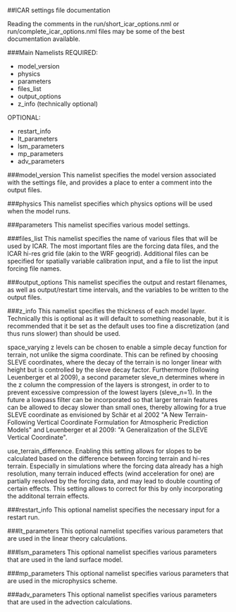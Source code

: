 ##ICAR settings file documentation

Reading the comments in the run/short_icar_options.nml or run/complete_icar_options.nml files may be some of the best documentation available. 

###Main Namelists
REQUIRED:
 * model_version
 * physics
 * parameters
 * files_list
 * output_options
 * z_info (technically optional)

 OPTIONAL:
 * restart_info
 * lt_parameters
 * lsm_parameters
 * mp_parameters
 * adv_parameters


###model_version
This namelist specifies the model version associated with the settings file, and provides a place to enter a comment into the output files.

###physics
This namelist specifies which physics options will be used when the model runs.

###parameters
This namelist specifies various model settings.

###files_list
This namelist specifies the name of various files that will be used by ICAR.  The most important files are the forcing data files, and the ICAR hi-res grid file (akin to the WRF geogrid).  Additional files can be specified for spatially variable calibration input, and a file to list the input forcing file names.

###output_options
This namelist specifies the output and restart filenames, as well as output/restart time intervals, and the variables to be written to the output files.

###z_info
This namelist specifies the thickness of each model layer.  Technically this is optional as it will default to something reasonable, but it is recommended that it be set as the default uses too fine a discretization (and thus runs slower) than should be used.

space_varying z levels can be chosen to enable a simple decay function for terrain, not unlike the sigma coordinate. This can be refined by choosing SLEVE coordinates, where the decay of the terrain is no longer linear with height but is controlled by the sleve decay factor. Furthermore (following Leuenberger et al 2009), a second parameter sleve_n determines where in the z column the compression of the layers is strongest, in order to to prevent excessive compression of the lowest layers (sleve_n=1). In the future a lowpass filter can be incorporated so that larger terrain features can be allowed to decay slower than small ones, thereby allowing for a true SLEVE coordinate as envisioned by Schär et al 2002 "A New Terrain-Following Vertical Coordinate Formulation for Atmospheric Prediction Models" and Leuenberger et al 2009: "A Generalization of the SLEVE Vertical Coordinate".

use_terrain_difference. Enabling this setting allows for slopes to be calculated based on the difference between forcing terrain and hi-res terrain. Especially in simulations where the forcing data already has a high resolution, many terrain induced effects (wind acceleration for one) are partially resolved by the forcing data, and may lead to double counting of certain effects. This setting allows to correct for this by only incorporating the additonal terrain effects. 
 
###restart_info
This optional namelist specifies the necessary input for a restart run.

###lt_parameters
This optional namelist specifies various parameters that are used in the linear theory calculations.

###lsm_parameters
This optional namelist specifies various parameters that are used in the land surface model.

###mp_parameters
This optional namelist specifies various parameters that are used in the microphysics scheme.

###adv_parameters
This optional namelist specifies various parameters that are used in the advection calculations.


<!-- !---------------------------------------------------------
!   Model and run meta-data
!---------------------------------------------------------
&model_version
    version = "0.9.3",                    ! This must match the version of the compiled code
    comment = "Add your comment here"     ! This will be stored in output files
/

!---------------------------------------------------------
!   Model levels specification (may be optional, but should be specified)
!---------------------------------------------------------
&z_info
    !   Sample model level thickness [m]  Bottom levels could be thicker.
    dz_levels = 50.,   75.,  125.,  200.,  300.,  400.,  500.,  500.,  500.,  500.,    !  1-10
               500.,  500.,  500.,  500.,  500.,  500.,  500.,  500.,  500.,  500.,    ! 10-20
               500.,  500.,  500.,  500.,  500.,  500.,  500.,  500.,  500.,  500.,    ! 20-30
               500.,  500.,  500.,  500.,  500.,  500.,  500.,  500.,  500.,  500.     ! 30-40

    !   If you want to line up model level with common forcing data
    !   ERAi levels
    !dz_levels= 24.8,  36.5,  51.8,  70.1,  90.8, 113.5, 137.9, 163.7, 190.5, 218.1,   !  1-10
    !          246.4, 275.1, 304.3, 333.6, 363.0, 392.4, 421.7, 450.8, 479.6, 508.0,   ! 10-20
    !          535.9, 563.2, 589.8, 615.7, 640.9, 665.5, 689.8, 714.1, 739.4, 767.2,   ! 20-30
    !          796.8, 826.6, 856.2, 885.1, 912.5, 937.9, 961.4, 979.4, 990.1, 976.6    ! 30-40
    !   WRF levels from Headwaters 36km runs
    !dz_levels= 36.,   51.,   58.,   73.,   74.,  111.,  113.,  152.,  155.,  157.,    !  1-10
    !          160.,  245.,  251.,  258.,  265.,  365.,  379.,  395.,  413.,  432.,    ! 10-20
    !          453.,  476.,  503.,  533.,  422.,  443.,  467.,  326.,  339.,  353.,    ! 20-30
    !          369.,  386.,  405.,  426.,  450.,  477.,  455.,  429.,  396.,  357.     ! 30-40
/

!---------------------------------------------------------
!   Specify physics options to use for the model run
!---------------------------------------------------------
&physics
    ! Common precipitation downscaling run use pbl=0 lsm=0 mp=1 rad=0 conv=0 adv=1 wind=1
    ! For a FASTER run (simpler physics), set mp=2
    ! If surface air temperature is important use pbl=2 lsm=3 rad=2 water=2 this requires Noah LSM data
    ! N/A = Not Available or Not fully implemented
    ! wishlist = No Code Present yet

    pbl = 0,  ! 1=legacy (deprecated)      2=Simple (Local HP96)        3=YSU             (N/A)
    lsm = 0,  ! 1=use prescribed fluxes    2=Simple LSM (N/A)           3=Noah LSM
    water=2,  ! 1=use prescribed (w/lsm=1) 2=Simple sea surface fluxes
    mp  = 1,  ! 1=Thompson                 2=Simple (SB04)              3=Morrison        (wishlist)
    rad = 0,  ! 1=use prescribed fluxes    2=Simple (empirical)         3=RRTMG           (wishlist)
    conv= 0,  ! 1=Tiedke Scheme            2=Simple Scheme (wishlist)   3=Kain-Fritsch
    adv = 1,  ! 1=Upwind                   2=MPDATA                     3=Adams-Bashforth (wishlist)
    wind= 1   ! 1=Linear Theory            2=INFORM style (wishlist)    3=Dynamical?      (wishlist)
/

!---------------------------------------------------------
!   Files to be used by the run
!---------------------------------------------------------
&files_list
    !   This is the high-resolution input filename
    !   primary inputs from this file are lat, lon, and terrain, optionally soil and veg types
    init_conditions_file="baseline/geo_4km_conus.nc",

    !   This is the prefix for all output files (any directories must be created prior to running)
    output_file="output/icar_out_",

    !   This is a list of the boundary conditions files number of files must match nfiles variable above
    boundary_files= "forcing/wrfout_d01_2001-04-01_03:00:00", "forcing/wrfout_d01_2001-06-30_03:00:00"

    !   Alternatively a separate file containing one forcing file name per line may be specified
    !   This file may be generated by :
    !       ls -1 forcing/* | sed 's/$/"/g;s/^/"/g'>file_list.txt
    !   sed is used to add " around the filename.
    !   The quotes are probably only necessary if there are special characters or spaces on the line
    ! forcing_file_list = "file_list.txt"

    !   Files to read "calibration" data from
    ! nsq_calibration_file = "nsq_calibration.nc",
    ! linear_mask_file = "linear_weights.nc"
/

!---------------------------------------------------------
!   Main List of Parameters
!---------------------------------------------------------
&parameters
    !   Set this to the starting date of the first low-resolution forcing file
    forcing_start_date = '2001-04-01 03:00:00',
    !   Set this to the date to start running the model (defaults to the forcing_start_date)
    start_date = "2001-04-02 00:00:00",
    !   Set this to the date to stop running the model
    end_date = "2001-04-10 00:00:00",
    !   Calendar used by the forcing data "gregorian", "standard", "noleap", "365-day", "360-day"
    calendar = "standard",

    !   The length of an input forcing time step
    inputinterval = 3600,   ! [s]
    !   The output interval
    outputinterval = 3600,  ! [s]

    !   Limit output data to near surface variables
    !   WARNING if true it is impossible to restart the run (for now)
    ! surface_io_only = False,

    !   The grid spacing of the high-resolution data
    dx = 4000.0,        ! [m]
    !   The approximate grid spacing of the forcing data
    !   only used in rm_linear_winds?
    ! dxlow = 20000.0,    ! [m]

    !   Read dz from the namelist file (below)
    readdz = True,

    !   The number of vertical levels to run (suggest ~10-30 levels with a model top around 4-8km)
    !   this is now optional, if not supplied, ICAR will determine it from the number of levels specified
    !   if it is supplied it must be less than or equal to the number of levels specified below
    !   but it can be used to subset the number of levels used.
    nz = 15, ! []
    !   Set this to true of the zvar in the input data is actually in units of geopotential height (m/s^2)
    z_is_geopotential = False,
    !   Specify that the height of the forcing data will change through the simulation (common for atmospheric model-level output)
    time_varying_z = True,
    !   Use height above ground layer to interpolate the wind field instead of height above sea level.
    use_agl_height = False,

    !   Multiplier on CFL number to increase stability if unstable (make it <1 to increase stability, >1 to increase model speed)
    ! cfl_reduction_factor = 1.0
    !   CFL method 1 = max(1D winds) * sqrt(3), 2=max(1D,ave.3D wind)*sqrt(3), 3=max(sum.3D wind), 4=max(sum.3D wind)*sqrt(3), 5 = sum(max.3d)
    !   Note that 4 is probably the safest, but 3 has always been stable and is left as the default.
    !   5 is the value that used to be used.
    !   Simulations with 4 will run 1.7x slower.
    ! cfl_strictness = 3

    !   If the forcing data come from WRF, the temperature data probably have an offset applied
    !   t_offset will be added to the forcing temperature data.  Defaults to 0
    ! t_offset = 300, ! [K]

    !   Distance to smooth winds over [m] ~100000 is reasonable
    !   larger values result in less large scale convergence/divergence in the flow field
    !   smaller value result in more and can destroy orographic precip and result in odd spatial coherence
    !   depending on the forcing data resolution. At a minimum, this should be ~dxlow
    smooth_wind_distance = 72000, ! [m]

    !   To run an ideal simulation in which the boundary conditions are held constant
    ! ideal = false,
    !   To use an externally supplied high-resolution wind field (ignore)
    ! external_winds = false,
    !   Number of external wind files (ignore)
    ! n_ext_winds = 1,  ! [n-files]
    !   Run with a horizontally averaged wind field
    ! mean_winds = false,
    !   Run with a horizontally averaged boundary conditions
    ! mean_fields = false,

    !   Use this to restart the model restart_info must be supplied below
    restart = false,

    !   Use density in the advection step (violates linear theory assumptions)
    advect_density = false,

    !   The number of grid cells to remove from all sides of the high-resolution grid
    !   used primarily for faster test runs over a smaller domain
    ! buffer = 0,   ! [n-gridcells]

    !   Doesn't do much at the moment, increases output print at runtime
    debug = true,
    warning_level = 4, ! 0-10 increases the level of errors it warns about and quits over (slightly)

    !   If the following are true, their respective namelists (below) will also be read in.
    !   Read parameters for advection
    use_adv_options = true,
    !   Read parameters for linear theory
    use_lt_options = true,
    !   Read parameters for microphysics (thompson only at this point)
    use_mp_options = true
    !   Read parameters for land surface model
    use_lsm_options = true,
/



!---------------------------------------------------------
!   Specification of variable names in input files
!---------------------------------------------------------
&var_list
    ! These are the names of the variables in the forcing data files
    ! variables on the mass / center grid
    pvar    = "P",          ! pressure                  [Pa]
    pbvar   = "PB",         ! base pressure state       [Pa]        OPTIONAL
    tvar    = "T",          ! temperature               [K]   (with optional offset)
    qvvar   = "QVAPOR",     ! water vapor mixing ratio  [kg/kg]
    qcvar   = "QCLOUD",     ! cloud water mixing ratio  [kg/kg]     OPTIONAL
    qivar   = "QICE",       ! cloud ice mixing ratio    [kg/kg]     OPTIONAL
    hgtvar  = "HGT",        ! surface elevation         [m]
    zvar    = "PH",         ! model level elevations    [m or m/s^2 if z_is_geopotential]
    zbvar   = "PHB",        ! base height state         [m or m/s^2] OPTIONAL
    latvar  = "XLAT",       ! latitude                  [degrees]
    lonvar  = "XLONG",      ! longitude                 [degrees]
    sst_var = "TSK"         ! Water surface temperature [K]          OPTIONAL (used with water=2)

    ! variables on the ew staggered (U) grid
    uvar    = "U",          ! East-West wind speed      [m/s]
    ulat    = "XLAT_U",     ! latitude                  [degrees]
    ulon    = "XLONG_U",    ! longitude                 [degrees]

    ! variables on the NS staggered (V) grid
    vvar    = "V",          ! North-South wind speed    [m/s]
    vlat    = "XLAT_V",     ! latitude                  [degrees]
    vlon    = "XLONG_V",    ! longitude                 [degrees]

    ! these are only used with lsm=1 (pbl should also be >0)
    ! shvar = "HFX",        ! sensible heat flux        [W/m^2]
    ! lhvar = "LH",         ! latent heat flux          [W/m^2]

    ! for lsm=1,pbl=1
    ! pblhvar = "PBLH",     ! Planetary boundary layer height [m]

    ! Radiative fluxes at the surface required with physics:rad=1
    swdown_var = "SWDOWN",  ! Shortwave down            [W/m^2]
    lwdown_var = "GLW",     ! Longwave down             [W/m^2]

    ! only required for some physics code (Noah LSM, water, Tiedke, KF(?))
    landvar = "LANDMASK",   ! land-water mask (as in WRF) 1=land, 0 or 2=water

    ! NOTE, these variables should be in the high-resolution initial conditions netcdf file
    lat_hi  = "XLAT_M",     ! latitude  (mass grid)         [degrees]
    lon_hi  = "XLONG_M",    ! longitude (mass grid)         [degrees]
    ulat_hi = "XLAT_U",     ! latitude  (ew-staggered grid) [degrees]
    ulon_hi = "XLONG_U",    ! longitude (ew-staggered grid) [degrees]
    vlat_hi = "XLAT_V",     ! latitude  (ns-staggered grid) [degrees]
    vlon_hi = "XLONG_V",    ! longitude (ns-staggered grid) [degrees]
    hgt_hi  = "HGT_M"       ! surface elevation             [m]

    ! to use the Noah LSM the following fields should also be specified on the high-res grid
    ! vegtype_var    = "IVGTYP",    ! vegetation type index (classification to match VEGPARM.TBL file)
    ! vegfrac_var    = "VEGFRA",    ! vegetation cover fraction
    ! soiltype_var   = "ISLTYP",    ! soil type index (classification to match SOILPARM.TBL file)
    ! soil_deept_var = "SOILTEMP",  ! deep soil temperature         [K]
                                    ! if soil_t_var is not specified this is used
                                    ! throughout the soil column, not just at the bottom.
    ! soil_t_var   = "TSLB",        ! soil temperature (4 levels)   [K]
    ! soil_vwc_var = "SMOIS",       ! soil water content (4 levels) [m^3/m^3]

    ! variables to read from calibration files, both default to "data"
    ! nsq_calibration_var = "data",
    ! linear_mask_var = "data"
/


!---------------------------------------------------------
!   Optionally specified Microphysics parameters (mostly for Thompson)
!---------------------------------------------------------
&mp_parameters
    update_interval = 60 ! maximum update interval allowed
                         ! MP only updated when this interval will be exceeded in the next step

    Nt_c  = 100.e6      !  50, 100,500,1000
    TNO   = 5.0         !  0.5, 5, 50
    am_s  = 0.069       ! 0.052 (Heymsfield), 0.02 (Mitchell), 0.01.
                        ! Note that these values are converted to mks units. Was given as cgs units in Morrison p3 code
    rho_g = 500.0       ! 800, 500, 200
    av_s  = 40.0        ! 11.72 (Locatelli and Hobbs)
    bv_s  = 0.55        ! 0.41
    fv_s  = 100.0       ! 0
    av_g  = 442.0       ! 19.3   from "Cloud-Resolving Modelling of Convective Processes, by Gao and Li,
    bv_g  = 0.89        ! 0.37
    av_i  = 1847.5      ! 700 (Ikawa and Saito)
    Ef_si = 0.05
    Ef_rs = 0.95        ! 1
    Ef_rg = 0.75        ! 1
    Ef_ri = 0.95        ! 1
    C_cubes = 0.5       ! 0.25 Based on Thesis paper "Validation and Improvements of Simulated
                        !      Cloud Microphysics and Orographic Precipitation over the Pacific Northwest"
    C_sqrd  = 0.3
    mu_r    = 0.        ! 1, 2, 5
    t_adjust= 0.0       ! -5, 10, 15
    Ef_rw_l = .False.   ! True sets ef_rw = 1, insted of max 0.95
    Ef_sw_l = .False.   ! True sets ef_rw = 1, insted of max 0.95

    top_mp_level = 0    ! if <=0 just use the actual model top
    local_precip_fraction = 1.0 ! Fraction of micrphysics derived precipitation to deposit in the local grid cell
                                ! the remaining precip is distributed to the surrounding grid cells.
/

!---------------------------------------------------------
!   Optionally specified advection parameters (only used by MPDATA right now)
!---------------------------------------------------------
&adv_parameters
    flux_corrected_transport = true ! Use a flux correction in the transport calculations to prevent ringing and overshoots
                                    ! this should keep MPDATA stable enough for use with the linear winds

    mpdata_order = 2                ! Int: Closure order to use (IORD in MPDATA papers)
                                    ! order=1 equivalent to simple upwind
                                    ! order=2 is standard MPDATA
                                    ! order>2 is a higher order correction that will be very expensive with relatively little gain

    boundary_buffer = False         ! smooth a one grid cell buffer around the boundary
                                    ! to avoid ringing artifacts in non-flux-corrected advection
                                    ! better just to use flux correction as it may crash without it.
/

!---------------------------------------------------------
!   Optionally specified land surface model parameters (mostly for Noah)
!---------------------------------------------------------
&lsm_parameters
    update_interval = 600             ! Int : Seconds to wait before updating land surface fluxes again (default=300)

    LU_Categories = "MODIFIED_IGBP_MODIS_NOAH"   ! Land Use Category definitions
                                    ! Note, this must match a category in VEGPARM.TBL and correspond to
                                    ! the values stored in vegtype_var in the hi-res input var (default="MODIFIED_IGBP_MODIS_NOAH")
                                    ! common values are USGS, USGS-RUC, MODI-RUC, and NLCD40

    monthly_vegfrac = true            ! read / use a 12 month phenology of vegetation fraction

    ! These all default to values defined in common LU_Categories
    ! urban_category = -1             ! Int: index that defines the urban category in LU_Categories
    ! ice_category   = -1             ! Int: index that defines the ice category in LU_Categories
    ! water_category = -1             ! Int: index that defines the water category in LU_Categories
/


!---------------------------------------------------------
!   Optionally specified Linear Theory parameters
!---------------------------------------------------------
&lt_parameters
    buffer = 50                     ! The number of grid cells of buffer to use around the topography for the fft calculations
    stability_window_size = 2       ! The number of grid cells in all directions to average Nsq over for variable_N
    vert_smooth = 2,                ! The number of vertical levels to look up and down when calculating brunt vaisalla frequency
    max_stability = 6e-4            ! The maximum Brunt-Vaisalla frequency to allow
    min_stability = 1e-7            ! The minimum Brunt-Vaisalla frequency to allow

    ! If you want to run with a constant BV instead of a time varying one, it can be set here (and set variable_N to false)
    ! NOTE this will be used for the dry BV,  moist will be dry/10
    ! N_squared = 3.0e-5            ! set this to use a fixed brunt-vaisalla frequency in linear wind calculations
    variable_N = true,              ! use a time varying Nsq (e.g. calculate it from the data don't use the above fixed value)
    linear_update_fraction = 0.5    ! set this to the fraction of the current linear calculation to add to a time-varying perturbation
                                    ! setting to 1 means that waves form instantly, setting it to 0 means they will never form
                                    ! anything in between is the contribution from the current input forcing time step thus it should
                                    ! change if inputinterval changes.

    ! linear_contribution = 1.0,    ! set this to the fraction of the linear perturbation you wish to use (1.0 = full/standard linear field)
    spatial_linear_fields = true,   ! use a spatially variable wind field when calculating the linear wind field
    smooth_nsq = .False.,           ! set to true to provide additional vertical smoothing of Nsq within spatial_linear_winds

    ! NOTE THIS DOES NOT WORK RIGHT NOW
    ! rm_N_squared = 9e-5,          ! set this to use a fixed brunt-vaisalla frequency in linear wind calculations
    ! remove_lowres_linear = false, ! attempt to "remove" the low resolution linear winds from the forcing data
    ! rm_linear_contribution = 0.4, ! fraction of linear perturbation to remove from the low-res wind field (if rm_lowres_linear==true)

    ! Used to test possible model calibration... not sure what these will do longer term.
    ! To use these, you must also specify a filename and variable name to be read in for these fields.
    ! nsq_calibration = false,
    ! linear_mask = false,

    ! Linear theory Look Up Table generation parameters
    ! NOTE: if you have memory problems running the model, decrease the n_X_values below
    ! direction ranges and number of bins
    dirmax = 6.283185307 ! 2*pi
    dirmin = 0
    n_dir_values = 36

    ! wind speed ranges and number of bins
    spdmax = 30
    spdmin = 0
    n_spd_values = 10

    ! BV frequency ranges (in log space) and number of bins
    nsqmax = -7.42  ! ln(6e-4) defaults to ln(max_stability)
    nsqmin = -16.12 ! ln(1e-7) defaults to ln(min_stability)
    n_nsq_values = 10

    ! NOTE: this look up table requires a LOT of RAM.  (and you still need some for the rest of the model)
    !   Calculate bytes of RAM required as nx * ny * nz * n_dir * n_spd * n_nsq * 2 * 4
    !   e.g. 320 * 250 * 14 * 36 * 10 * 10 * 2 * 4 = 30GB!
    !   (* 2 is for having to store U and V)
    !   (* 4 is for the number of bytes per float)

    ! To speed up model initialization, the look up table can be saved to disk (write_LUT=True)
    ! On the next run, the LUT can be read back in (read_LUT=True).
    ! Error checking will be performed and if the attributes above, or the spatial domain
    ! used to generate the LUT does not match the values for the current run it will regenerate the LUT.
    read_LUT  = True    ! read the Look up table from a specified file
    write_LUT = True    ! write the look up table to the specified file
    LUT_filename = "Linear_Theory_LUT.nc"
/


!---------------------------------------------------------
!   Optionally specified Restart information
!---------------------------------------------------------
&restart_info
    ! file to read for initial conditions (an ICAR output file will work)
    restart_file = "restart/icar_1990_09_30_01-01.nc",

    ! date to start from, used to calculate position in both restart file and forcing file
    restart_date =  1990, 9, 30, 23, 0, 0
/ -->
